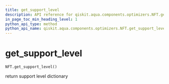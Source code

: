```yaml
---
title: get_support_level
description: API reference for qiskit.aqua.components.optimizers.NFT.get_support_level
in_page_toc_min_heading_level: 1
python_api_type: method
python_api_name: qiskit.aqua.components.optimizers.NFT.get_support_level
---
```


# get\_support\_level

<span id="qiskit.aqua.components.optimizers.NFT.get_support_level" />

`NFT.get_support_level()`

return support level dictionary

